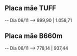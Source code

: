 ## Placa mãe TUFF

-- Dia 06/11 --> 899,90 |  1.058,71


## Placa mãe B660m

-- Dia 06/11 --> 778,14 |  937,44